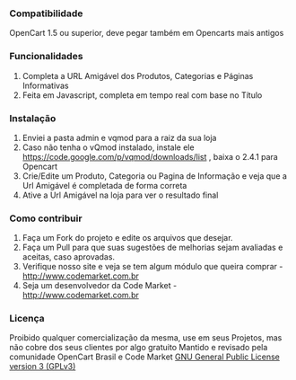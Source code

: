 ### Compatibilidade

 OpenCart 1.5 ou superior, deve pegar também em Opencarts mais antigos

### Funcionalidades

 1. Completa a URL Amigável dos Produtos, Categorias e Páginas Informativas
 2. Feita em Javascript, completa em tempo real com base no Título
 
### Instalação

 1. Enviei a pasta admin e vqmod para a raiz da sua loja
 2. Caso não tenha o vQmod instalado, instale ele https://code.google.com/p/vqmod/downloads/list , baixa o 2.4.1 para Opencart
 3. Crie/Edite um Produto, Categoria ou Pagina de Informação e veja que a Url Amigável é completada de forma correta
 4. Ative a Url Amigável na loja para ver o resultado final

### Como contribuir

 1. Faça um Fork do projeto e edite os arquivos que desejar.
 2. Faça um Pull para que suas sugestões de melhorias sejam avaliadas e aceitas, caso aprovadas.
 3. Verifique nosso site e veja se tem algum módulo que queira comprar - http://www.codemarket.com.br
 4. Seja um desenvolvedor da Code Market - http://www.codemarket.com.br

### Licença
Proibido qualquer comercialização da mesma, use em seus Projetos, mas não cobre dos seus clientes por algo gratuito
Mantido e revisado pela comunidade OpenCart Brasil e Code Market
[GNU General Public License version 3 (GPLv3)](https://github.com/codemarketOficial/Felipo-Completar-Url-Amigavel/blob/master/LICENSE)